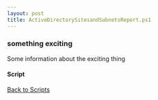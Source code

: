 ```yaml
---
layout: post
title: ActiveDirectorySitesandSubnetsReport.ps1
---
```


### something exciting

Some information about the exciting thing

#### Script

<script src="https://gist-it.appspot.com/github.com/BanterBoy/scripts-blog/blob/master/PowerShell/functions/activeDirectory/ActiveDirectorySitesandSubnetsReport.ps1"></script>

<a href="/menu/_pages/scripts.html">Back to Scripts</a>
